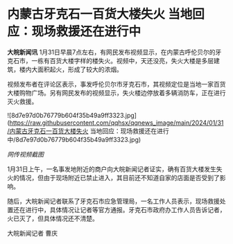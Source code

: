 # 内蒙古牙克石一百货大楼失火 当地回应：现场救援还在进行中

**大皖新闻讯**
1月31日早晨7点左右，有网民发布视频显示，在内蒙古呼伦贝尔的牙克石市，一栋有百货大楼字样的楼失火。视频中，天还没亮，失火大楼是多层建筑，楼内大面积起火，形成了较大的浓烟。

视频发布者在评论区表示，事发呼伦贝尔市牙克石市，其视频定位是当地一家百货大楼购物广场。另有网民发布的视频显示，失火楼边停放着多辆消防车，正在进行灭火救援。

![8d7e97d0b76779b604f35b49a9ff3323.jpg](https://raw.githubusercontent.com/qqhsx/qqnews_image/main/2024/01/31/内蒙古牙克石一百货大楼失火 当地回应：现场救援还在进行中/8d7e97d0b76779b604f35b49a9ff3323.jpg)

_网传视频截图_

1月31日上午，一名事发地附近的商户向大皖新闻记者证实，确有百货大楼发生失火的情况，但由于现场附近已禁止进入，其目前还不知道自家的店面是否受到了影响。

随后，大皖新闻记者联系了牙克石市应急管理局，一名工作人员表示，现场救援处置还在进行中，具体情况让记者等官方通报。牙克石市政府办工作人员告诉记者，火已灭了，但具体情况还不清楚。

大皖新闻记者 曹庆

